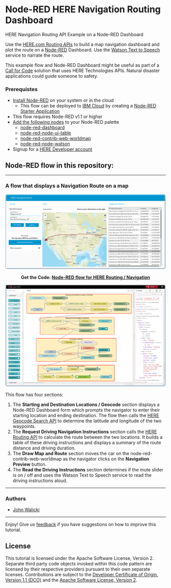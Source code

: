 # Node-RED HERE Navigation Routing Dashboard
HERE Navigation Routing API Example on a Node-RED Dashboard

Use the [HERE.com Routing APIs](https://developer.here.com/documentation#routing_and_navigation_section) to build a map navigation dashboard and plot the route on a [Node-RED](https://nodered.org) Dashboard.  Use the [Watson Text to Speech](https://cloud.ibm.com/docs/text-to-speech?topic=text-to-speech-about#about) service to narrate the route.

This example flow and Node-RED Dashboard might be useful as part of a [Call for Code](https://developer.ibm.com/callforcode/) solution that uses HERE Technologies APIs.  Natural disaster applications could guide someone to safety.

### Prerequistes

- [Install Node-RED](https://nodered.org/docs/getting-started/) on your system or in the cloud
  - This flow can be deployed to [IBM Cloud](https://cloud.ibm.com/registration) by creating a [Node-RED Starter Application](https://developer.ibm.com/components/node-red/tutorials/how-to-create-a-node-red-starter-application/)
- This flow requires Node-RED v1.1 or higher
- [Add the following nodes](https://nodered.org/docs/user-guide/runtime/adding-nodes) to your Node-RED palette
  - [node-red-dashboard](https://flows.nodered.org/node/node-red-dashboard)
  - [node-red-node-ui-table](https://flows.nodered.org/node/node-red-node-ui-table)
  - [node-red-contrib-web-worldmap](https://flows.nodered.org/node/node-red-contrib-web-worldmap)
  - [node-red-node-watson](https://flows.nodered.org/node/node-red-node-watson)
- Signup for a [HERE Developer account](https://developer.here.com)

## Node-RED flow in this repository:
---
### A flow that displays a Navigation Route on a map

![HERE Navigation Dashboard](screenshots/Node-RED-HERE-Navigation-dashboard.png?raw=true "HERE Navigation Dashboard")
<p align="center">
  <strong>Get the Code: <a href="flows/here.json">Node-RED flow for HERE Routing / Navigation</strong></a>
</p>

![Severe Weather Alert flow](screenshots/Node-RED-HERE-Navigation-flow.png?raw=true "HERE Navigation flow")

This flow has four sections:
1. The **Starting and Destination Locations / Geocode** section displays a Node-RED Dashboard form which prompts the navigator
to enter their starting location and ending destination.  The flow then calls the [HERE Geocode Search API](https://developer.here.com/documentation/geocoding-search-api/dev_guide/index.html) to determine the latitude and longitude of the two waypoints.
1. The **Request Driving Navigation Instructions** section calls the [HERE Routing API](https://developer.here.com/documentation/routing/dev_guide/topics/introduction.html) to calculate the route between the two locations.  It builds a table of these driving instructions and displays a summary of the route distance and driving duration.
1. The **Draw Map and Route** section moves the car on the node-red-contrib-web-worldmap as the navigator clicks on the **Navigation Preview** button.
1. The **Read the Driving Instructions** section determines if the mute slider is on / off and uses the Watson Text to Speech service to read the driving instructions aloud.
---

### Authors

- [John Walicki](https://github.com/johnwalicki)

___

Enjoy!  Give us [feedback](https://github.com/johnwalicki/Node-RED-HERE-Navigation/issues) if you have suggestions on how to improve this tutorial.

## License

This tutorial is licensed under the Apache Software License, Version 2.  Separate third party code objects invoked within this code pattern are licensed by their respective providers pursuant to their own separate licenses. Contributions are subject to the [Developer Certificate of Origin, Version 1.1 (DCO)](https://developercertificate.org/) and the [Apache Software License, Version 2](http://www.apache.org/licenses/LICENSE-2.0.txt).
